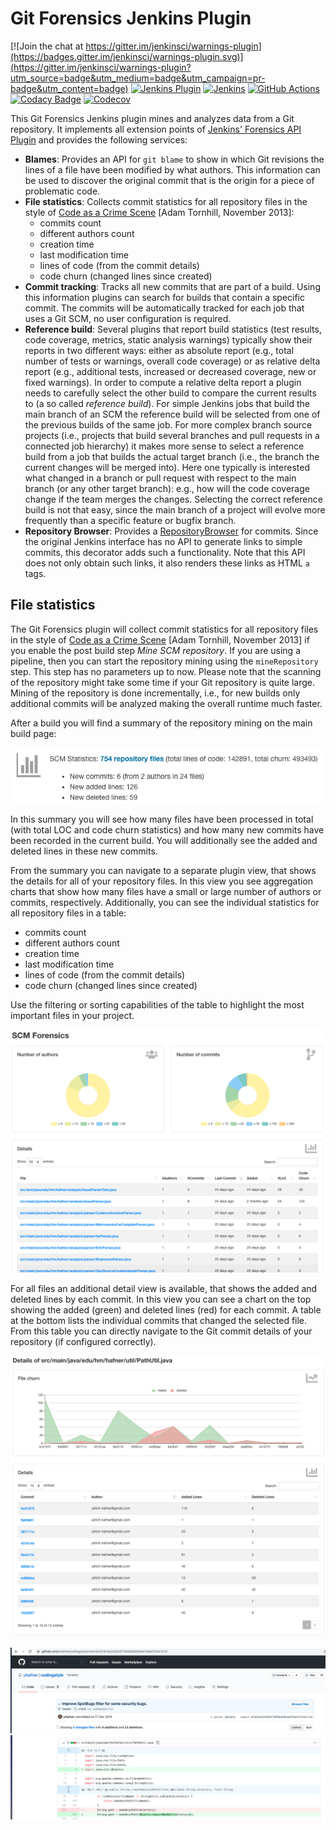 # Git Forensics Jenkins Plugin

[![Join the chat at https://gitter.im/jenkinsci/warnings-plugin](https://badges.gitter.im/jenkinsci/warnings-plugin.svg)](https://gitter.im/jenkinsci/warnings-plugin?utm_source=badge&utm_medium=badge&utm_campaign=pr-badge&utm_content=badge)
[![Jenkins Plugin](https://img.shields.io/jenkins/plugin/v/git-forensics.svg?label=latest%20version)](https://plugins.jenkins.io/git-forensics)
[![Jenkins](https://ci.jenkins.io/job/Plugins/job/git-forensics-plugin/job/master/badge/icon?subject=Jenkins%20CI)](https://ci.jenkins.io/job/Plugins/job/git-forensics-plugin/job/master/)
[![GitHub Actions](https://github.com/jenkinsci/git-forensics-plugin/workflows/GitHub%20CI/badge.svg?branch=master)](https://github.com/jenkinsci/git-forensics-plugin/actions)
[![Codacy Badge](https://api.codacy.com/project/badge/Grade/1999b59401394431a1c2fea2923a919d)](https://www.codacy.com/app/uhafner/git-forensics-plugin?utm_source=github.com&amp;utm_medium=referral&amp;utm_content=jenkinsci/git-forensics-plugin&amp;utm_campaign=Badge_Grade)
[![Codecov](https://codecov.io/gh/jenkinsci/git-forensics-plugin/branch/master/graph/badge.svg)](https://codecov.io/gh/jenkinsci/git-forensics-plugin)

This Git Forensics Jenkins plugin mines and analyzes data from a Git repository. It implements all extension points of
[Jenkins' Forensics API Plugin](https://github.com/jenkinsci/forensics-api-plugin) and provides the following services:

- **Blames**: Provides an API for `git blame` to show in which Git revisions the lines of a file 
  have been modified by what authors. This information can be used to discover the original commit 
  that is the origin for a piece of problematic code. 
- **File statistics**: Collects commit statistics for all repository files in the style of 
  [Code as a Crime Scene](https://www.adamtornhill.com/articles/crimescene/codeascrimescene.htm) 
  \[Adam Tornhill, November 2013\]:
  - commits count
  - different authors count
  - creation time
  - last modification time
  - lines of code (from the commit details)
  - code churn (changed lines since created)
- **Commit tracking**: Tracks all new commits that are part of a build. Using this information plugins can search for 
  builds that contain a specific commit. The commits will be automatically tracked for each job that uses a Git SCM, no
  user configuration is required.
- **Reference build**: Several plugins that report build statistics (test results, code coverage, metrics, static 
  analysis warnings) typically show their reports in two different ways: either as absolute report 
  (e.g., total number of tests or warnings, overall code coverage) or as relative delta report (e.g., additional tests,
  increased or decreased coverage, new or fixed warnings). In order to compute a relative delta report a plugin needs 
  to carefully select the other build to compare the current results to (a so called *reference build*). 
  For simple Jenkins jobs that build the main branch of an SCM the reference build will be selected from one of the 
  previous builds of the same job. For more complex branch source projects (i.e., projects that build several branches 
  and pull requests in a connected job hierarchy) it makes more sense to select a reference build from a job 
  that builds the actual target branch (i.e., the branch the current changes will be merged into). Here one typically is
  interested what changed in a branch or pull request with respect to the main branch (or any other 
  target branch): e.g., how will the code coverage change if the team merges the changes. Selecting the correct reference
  build is not that easy, since the main branch of a project will evolve more frequently than a specific feature or bugfix
  branch.   
- **Repository Browser**: Provides a [RepositoryBrowser](https://javadoc.jenkins.io/hudson/scm/RepositoryBrowser.html)
  for commits. Since the original Jenkins interface has no API to generate links to simple
  commits, this decorator adds such a functionality. Note that this API does not only obtain such links, it also
  renders these links as HTML `a` tags.

## File statistics

The Git Forensics plugin will collect commit statistics for all repository files in the style of
[Code as a Crime Scene](https://www.adamtornhill.com/articles/crimescene/codeascrimescene.htm)
[Adam Tornhill, November 2013] if you enable the post build step *Mine SCM repository*. If you are using a pipeline,
then you can start the repository mining using the `mineRepository` step. This step has no parameters up to now. Please
note that the scanning of the repository might take some time if your Git repository is quite large. Mining of the
repository is done incrementally, i.e., for new builds only additional commits will be analyzed making the overall 
runtime much faster. 

After a build you will find a summary of the repository mining on the main build page:

![Build Summary](doc/images/summary.png)

In this summary you will see how many files have been processed in total (with total LOC and code churn statistics) and 
how many new commits have been recorded in the current build. You will additionally see the added and deleted lines 
in these new commits. 

From the summary you can navigate to a separate plugin view, that shows the details for all of your repository 
files. In this view you see aggregation charts that show how many files have a small or large number of authors or 
commits, respectively. Additionally, you can see the individual statistics for all repository files in a table:  
- commits count
- different authors count
- creation time
- last modification time
- lines of code (from the commit details)
- code churn (changed lines since created)

Use the filtering or sorting capabilities of the table to highlight the most important files in your project. 

![Repository Details](doc/images/details.png)

For all files an additional detail view is available, that shows the added and deleted lines by each commit. In this
view you can see a chart on the top showing the added (green) and deleted lines (red) for each commit. A table
at the bottom lists the individual commits that changed the selected file. From this table you can directly navigate 
to the Git commit details of your repository (if configured correctly).

![File Details](doc/images/file-details.png)

![GitHub Details 1](doc/images/github-title.png)
![GitHub Details 2](doc/images/github-details.png)
